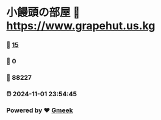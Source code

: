# 小饅頭の部屋 :link: https://www.grapehut.us.kg 
### :page_facing_up: [15](https://www.grapehut.us.kg/tag.html) 
### :speech_balloon: 0 
### :hibiscus: 88227 
### :alarm_clock: 2024-11-01 23:54:45 
### Powered by :heart: [Gmeek](https://github.com/Meekdai/Gmeek)
